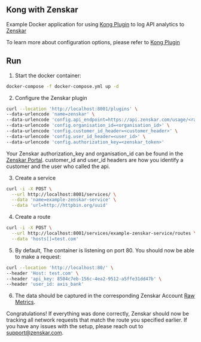 ## Kong with Zenskar

Example Docker application for using [Kong Plugin](https://github.com/zenskar/kong-plugin) to log API analytics to [Zenskar](https://app.zenskar.com)

To learn more about configuration options, please refer to [Kong Plugin](https://github.com/zenskar/kong-plugin)

## Run
1. Start the docker container:
```bash
docker-compose -f docker-compose.yml up -d
```

2. Configure the Zenskar plugin
```bash
curl --location 'http://localhost:8001/plugins' \
--data-urlencode 'name=zenskar' \
--data-urlencode 'config.api_endpoint=https://api.zenskar.com/usage/<raw_metric_slug>' \
--data-urlencode 'config.organisation_id=<organisation_id>' \
--data-urlencode 'config.customer_id_header=<customer_header>' \
--data-urlencode 'config.user_id_header=<user_id>' \
--data-urlencode 'config.authorization_key=<zenskar_token>'
```

Your Zenskar authorization_key and organisation_id can be found in the [Zenskar Portal](https://app.zenskar.com/).
customer_id and user_id headers are how you identify a customer and the user who called the api. 


3. Create a service

```bash
curl -i -X POST \
  --url http://localhost:8001/services/ \
  --data 'name=example-zenskar-service' \
  --data 'url=http://httpbin.org/uuid'
```

4. Create a route

```bash
curl -i -X POST \
  --url http://localhost:8001/services/example-zenskar-service/routes \
  --data 'hosts[]=test.com'
```

5. By default, The container is listening on port 80. You should now be able to make a request: 

```bash
curl --location 'http://localhost:80/' \
--header 'Host: test.com' \
--header 'api_key: 8504c7eb-156c-4ea2-9512-a5ffe31dd47b' \
--header 'user_id: axis_bank'
```

6. The data should be captured in the corresponding Zenskar Account [Raw Metrics](https://app.zenskar.com/meters/raw-metrics/).

Congratulations! If everything was done correctly, Zenskar should now be tracking all network requests that match the route you specified earlier. If you have any issues with the setup, please reach out to support@zenskar.com.

